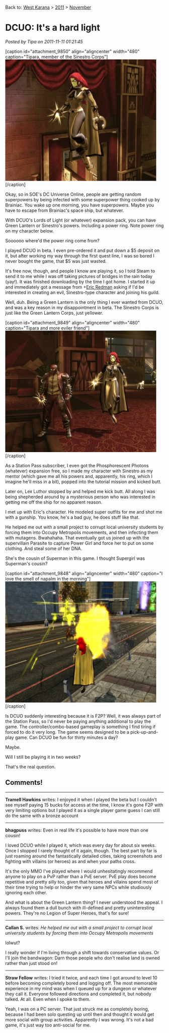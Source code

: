 Back to: [West Karana](/posts/westkarana.md) > [2011](/posts/2011/westkarana.md) > [November](./westkarana.md)
# DCUO: It's a hard light

*Posted by Tipa on 2011-11-11 01:21:45*

[caption id="attachment\_9850" align="aligncenter" width="480" caption="Tipara, member of the Sinestro Corps"][![](../../../uploads/2011/11/MPYR0122_POSTFX-PC-10-18.01.350.jpg "Tipara, member of the Sinestro Corps")](../../../uploads/2011/11/MPYR0122_POSTFX-PC-10-18.01.350.jpg)[/caption]

Okay, so in SOE's DC Universe Online, people are getting random superpowers by being infected with some superpower thing cooked up by Brainiac. You wake up one morning, you have superpowers. Maybe you have to escape from Brainiac's space ship, but whatever.

With DCUO's Lords of Light (or whatever) expansion pack, you can have Green Lantern or Sinestro's powers. Including a power ring. Note power ring on my character below.

Soooooo where'd the power ring come from? 

I played DCUO in beta. I even pre-ordered it and put down a $5 deposit on it, but after working my way through the first quest line, I was so bored I never bought the game, that $5 was just wasted.

It's free now, though, and people I know are playing it, so I told Steam to send it to me while I was off taking pictures of bridges in the rain today (yay!). It was finished downloading by the time I got home. I started it up and immediately got a message from +[Eric Redman](https://plus.google.com/113866940190428695218) asking if I'd be interested in creating an evil, Sinestro-type character and joining his guild.

Well, duh. Being a Green Lantern is the only thing I ever wanted from DCUO, and was a key reason in my disappointment in beta. The Sinestro Corps is just like the Green Lantern Corps, just yellower.

[caption id="attachment\_9849" align="aligncenter" width="480" caption="Tipara and more eviler friend"][![](../../../uploads/2011/11/MPYR0122_POSTFX-PC-10-16.54.450.jpg "Tipara and more eviler friend")](../../../uploads/2011/11/MPYR0122_POSTFX-PC-10-16.54.450.jpg)[/caption]

As a Station Pass subscriber, I even got the Phosphorescent Photons (whatever) expansion free, so I made my character with Sinestro as my mentor (which gave me all his powers and, apparently, his ring, which I imagine he'll miss in a bit), popped into the tutorial mission and kicked butt.

Later on, Lex Luthor stopped by and helped me kick butt. All along I was being shepherded around by a mysterious person who was interested in getting me off the ship for no apparent reason.

I met up with Eric's character. He modeled super outfits for me and shot me with a gunship. You know, he's a bad guy, he does stuff like that.

He helped me out with a small project to corrupt local university students by forcing them into Occupy Metropolis movements, and then infecting them with mutagens. Bwahahaha. That eventually got us joined up with the supervillain Parasite to capture Power Girl and force her to put on some clothing. And steal some of her DNA.

She's the cousin of Superman in this game. I thought Supergirl was Superman's cousin?

[caption id="attachment\_9848" align="aligncenter" width="480" caption="I love the smell of napalm in the morning"][![](../../../uploads/2011/11/MMET101_AUDIO-PC-10-17.02.590.jpg "I love the smell of napalm in the morning")](../../../uploads/2011/11/MMET101_AUDIO-PC-10-17.02.590.jpg)[/caption]

Is DCUO suddenly interesting because it is F2P? Well, it was always part of the Station Pass, so I'd never be paying anything additional to play the game. The controller/combo-based gameplay is something I find tiring if forced to do it very long. The game seems designed to be a pick-up-and-play game. Can DCUO be fun for thirty minutes a day?

Maybe.

Will I still be playing it in two weeks?

That's the real question.

## Comments!

---

**Tramell Hawkins** writes: I enjoyed it when I played the beta but I couldn't see myself paying 15 bucks for access at the time, I know it's gone F2P with very limiting options but I played it as a single player game guess I can still do the same with a bronze account

---

**bhagpuss** writes: Even in real life it's possible to have more than one cousin!

I loved DCUO while I played it, which was every day for about six weeks. Once I stopped I rarely thought of it again, though. The best part by far is just roaming around the fantastically detailed cities, taking screenshots and fighting with villains (or heroes) as and when your paths cross.

It's the only MMO I've played where I would unhesitatingly recommend anyone to play on a PvP rather than a PvE server. PvE play does become repetitive and pretty silly too, given that heroes and villains spend most of their time trying to help or hinder the very same NPCs while studiously ignoring each other.

And what is about the Green Lantern thing? I never understood the appeal. I always found them a dull bunch with ill-defined and pretty uninteresting powers. They're no Legion of Super Heroes, that's for sure!

---

**Callan S.** writes: *He helped me out with a small project to corrupt local university students by forcing them into Occupy Metropolis movements*

lolwut?

I really wonder if I'm living through a shift towards conservative values. Or I'll join the bandwagon: Darn those people who don't realise land is owned rather than just stood on!

---

**Straw Fellow** writes: I tried it twice, and each time I got around to level 10 before becoming completely bored and logging off. The most memorable experience in my mind was when I queued up for a dungeon or whatever they call it. Everyone followed directions and completed it, but nobody talked. At all. Even when I spoke to them. 

Yeah, I was on a PC server. That just struck me as completely boring, because I had been solo questing up until then and thought it would get more social with group activities. Apparently I was wrong. It's not a bad game, it's just way too anti-social for me.

